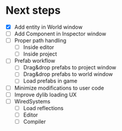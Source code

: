 # Next steps

- [x] Add entity in World window
- [ ] Add Component in Inspector window
- [ ] Proper path handling
  - [ ] Inside editor
  - [ ] Inside project
- [ ] Prefab workflow
  - [ ] Drag&drop prefabs to project window
  - [ ] Drag&drop prefabs to world window
  - [ ] Load prefabs in game
- [ ] Minimize modifications to user code
- [ ] Improve dylib loading UX
- [ ] WiredSystems
  - [ ] Load reflections
  - [ ] Editor
  - [ ] Compiler